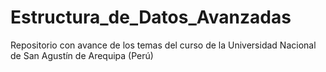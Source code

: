 # Estructura_de_Datos_Avanzadas
Repositorio con avance de los temas del curso de la Universidad Nacional de San Agustín de Arequipa (Perú)
